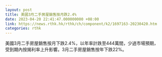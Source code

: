 ```yaml
---
layout: post
title: 美國3月二手房屋銷售按月跌2.4%
date: 2023-04-20 22:41:47.000000000 +08:00
link: https://news.rthk.hk/rthk/ch/component/k2/1697163-20230420.htm
categories: rthk
---
```


美國3月二手房屋銷售按月下跌2.4%，以年率計跌至444萬間，少過市場預期，受到期內按揭利率上升影響。3月二手房屋銷售按年下跌22%。
